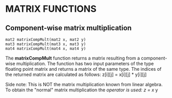 

# MATRIX FUNCTIONS



## Component-wise matrix multiplication

    mat2 matrixCompMult(mat2 x, mat2 y)  
    mat3 matrixCompMult(mat3 x, mat3 y)  
    mat4 matrixCompMult(mat4 x, mat4 y)

The **matrixCompMult** function returns a matrix resulting from a component-wise multiplication. The function has two input parameters of the type floating point matrix and returns a matrix of the same type. The indices of the returned matrix are calculated as follows: z[i][j] = x[i][j] * y[i][j]

Side note: This is NOT the matrix multiplication known from linear algebra. To obtain the "normal" matrix multiplication the _operator is used: z = x_ y
